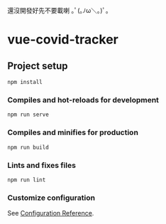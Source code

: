 還沒開發好先不要載喇 ｡ﾟ(｡ﾉω＼｡)ﾟ｡

# vue-covid-tracker

## Project setup
```
npm install
```

### Compiles and hot-reloads for development
```
npm run serve
```

### Compiles and minifies for production
```
npm run build
```

### Lints and fixes files
```
npm run lint
```

### Customize configuration
See [Configuration Reference](https://cli.vuejs.org/config/).
